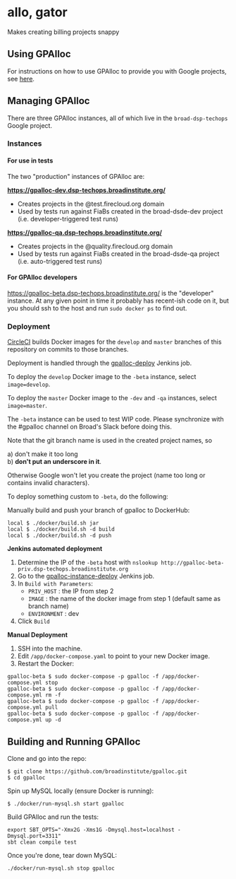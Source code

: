 # allo, gator

Makes creating billing projects snappy

## Using GPAlloc

For instructions on how to use GPAlloc to provide you with Google projects, see [here](USAGE.md).

## Managing GPAlloc

There are three GPAlloc instances, all of which live in the `broad-dsp-techops` Google project.

### Instances

#### For use in tests

The two "production" instances of GPAlloc are:

**https://gpalloc-dev.dsp-techops.broadinstitute.org/**

* Creates projects in the @test.firecloud.org domain
* Used by tests run against FiaBs created in the broad-dsde-dev project (i.e. developer-triggered test runs)

**https://gpalloc-qa.dsp-techops.broadinstitute.org/**

* Creates projects in the @quality.firecloud.org domain
* Used by tests run against FiaBs created in the broad-dsde-qa project (i.e. auto-triggered test runs)

#### For GPAlloc developers

https://gpalloc-beta.dsp-techops.broadinstitute.org/ is the "developer" instance. At any given point in time it probably has recent-ish code on it, but you should ssh to the host and run `sudo docker ps` to find out.

### Deployment

[CircleCI](https://circleci.com/gh/broadinstitute/gpalloc) builds Docker images for the `develop` and `master` branches of this repository on commits to those branches.

Deployment is handled through the [gpalloc-deploy](https://fc-jenkins.dsp-techops.broadinstitute.org/job/gpalloc-deploy/) Jenkins job.

To deploy the `develop` Docker image to the `-beta` instance, select `image=develop`.

To deploy the `master` Docker image to the `-dev` and `-qa` instances, select `image=master`.

The `-beta` instance can be used to test WIP code. Please synchronize with the #gpalloc channel on Broad's Slack before doing this.

Note that the git branch name is used in the created project names, so  

a) don't make it too long  
b) **don't put an underscore in it**.  

Otherwise Google won't let you create the project (name too long or contains invalid characters).

To deploy something custom to `-beta`, do the following:

Manually build and push your branch of gpalloc to DockerHub:  
```
local $ ./docker/build.sh jar
local $ ./docker/build.sh -d build
local $ ./docker/build.sh -d push
```  
**Jenkins automated deployment**

1. Determine the IP of the `-beta` host with `nslookup http://gpalloc-beta-priv.dsp-techops.broadinstitute.org`
2. Go to the [gpalloc-instance-deploy](https://fc-jenkins.dsp-techops.broadinstitute.org/view/Deploy/job/gpalloc-instance-deploy/) Jenkins job.
3. In `Build with Parameters`:
   - `PRIV_HOST` : the IP from step 2
   - `IMAGE` : the name of the docker image from step 1 (default same as branch name)
   - `ENVIRONMENT` : dev
4. Click `Build`

**Manual Deployment**
1. SSH into the machine.
2. Edit `/app/docker-compose.yaml` to point to your new Docker image.
3. Restart the Docker:
```
gpalloc-beta $ sudo docker-compose -p gpalloc -f /app/docker-compose.yml stop
gpalloc-beta $ sudo docker-compose -p gpalloc -f /app/docker-compose.yml rm -f
gpalloc-beta $ sudo docker-compose -p gpalloc -f /app/docker-compose.yml pull
gpalloc-beta $ sudo docker-compose -p gpalloc -f /app/docker-compose.yml up -d
```

## Building and Running GPAlloc
Clone and go into the repo:
```
$ git clone https://github.com/broadinstitute/gpalloc.git
$ cd gpalloc
```
Spin up MySQL locally (ensure Docker is running):
```
$ ./docker/run-mysql.sh start gpalloc
```
Build GPAlloc and run the tests:
```
export SBT_OPTS="-Xmx2G -Xms1G -Dmysql.host=localhost -Dmysql.port=3311"
sbt clean compile test
```
Once you're done, tear down MySQL:
```
./docker/run-mysql.sh stop gpalloc
```
